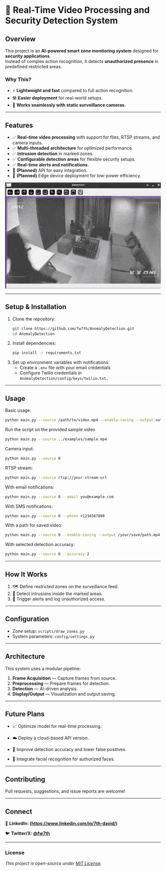 # 🚀 Real-Time Video Processing and Security Detection System

## Overview  
This project is an **AI-powered smart zone monitoring system** designed for **security applications**.  
Instead of complex action recognition, it detects **unauthorized presence** in predefined restricted areas.

### Why This?  
- ⚡ **Lightweight and fast** compared to full action recognition.  
- 🛠️ **Easier deployment** for real-world setups.  
- 🎥 **Works seamlessly with static surveillance cameras.**

---

## Features  
- ✅ **Real-time video processing** with support for files, RTSP streams, and camera inputs.  
- ✅ **Multi-threaded architecture** for optimized performance.  
- ✅ **Intrusion detection** in marked zones.  
- ✅ **Configurable detection areas** for flexible security setups.  
- ✅ **Real-time alerts and notifications.**  
- 🔄 **(Planned)** API for easy integration.  
- 🔄 **(Planned)** Edge device deployment for low-power efficiency.

<p align="center">
  <img src="media/demo.gif" alt="Demo" width="600">
</p>

---

## Setup & Installation  
1. Clone the repository:
   ```bash
   git clone https://github.com/fw7th/AnomalyDetection.git
   cd AnomalyDetection
2. Install dependencies:
   ```bash
   pip install -r requirements.txt
   ```
3. Set up environment variables with notifications:
   - Create a ```.env``` file with your email credentials
   - Configure Twilio credentials in ```AnomalyDetection/config/keys/twilio.txt.```


---

## Usage
Basic usage:
   ```bash
   python main.py --source /path/to/video.mp4 --enable-saving --output output.mp4
   ```
Run the script on the provided sample video
   ```bash
   python main.py --source ../examples/sample.mp4
   ```
Camera input:
   ```bash
   python main.py --source 0
   ```
RTSP stream:
   ```bash
   python main.py --source rtsp://your-stream-url
   ```
With email notifications:
   ```bash
   python main.py --source 0 --email you@example.com
   ```
With SMS notifications:
   ```bash
   python main.py --source 0 --phone +1234567890
   ```
With a path for saved video:
   ```bash
   python main.py --source 0 --enable-saving --output /your/save/path.mp4
   ```
With selected detection accuracy:
   ```bash
   python main.py --source 0 --accuracy 2
   ```

---

## How It Works
1. 🗺️ Define restricted zones on the surveillance feed.
2. 🎯 Detect intrusions inside the marked areas.
3. 📢 Trigger alerts and log unauthorized access.

---

## Configuration
- Zone setup: ```scripts/draw_zones.py```
- System parameters: ```config/settings.py```

---

## Architecture
This system uses a modular pipeline:
1. **Frame Acquisition** — Capture frames from source.
2. **Preprocessing** — Prepare frames for detection.
3. **Detection** — AI-driven analysis.
4. **Display/Output** — Visualization and output saving.

---

## Future Plans
- 📈 Optimize model for real-time processing.

- ☁️ Deploy a cloud-based API version.

- 🎯 Improve detection accuracy and lower false positives.
  
- 🧠 Integrate facial recognition for authorized faces.

---

## Contributing
Pull requests, suggestions, and issue reports are welcome!

---

## Connect
🔗 **LinkedIn: (https://www.linkedin.com/in/7th-david/)** 

🐦 **Twitter/X: [@fw7th](https://twitter.com/fw7th)** 

---

### **License**  
_This project is open-source under [MIT License](LICENSE)._  
